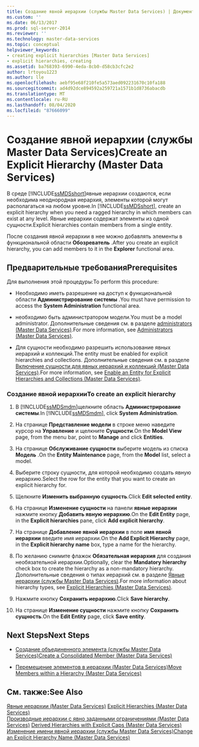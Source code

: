 ```yaml
---
title: Создание явной иерархии (службы Master Data Services) | Документы Майкрософт
ms.custom: ''
ms.date: 06/13/2017
ms.prod: sql-server-2014
ms.reviewer: ''
ms.technology: master-data-services
ms.topic: conceptual
helpviewer_keywords:
- creating explicit hierarchies [Master Data Services]
- explicit hierarchies, creating
ms.assetid: ba768393-6990-4eda-8cb0-d58cb3cfc2e2
author: lrtoyou1223
ms.author: lle
ms.openlocfilehash: aebf95e68f210fe5a573aed092231670c10fa188
ms.sourcegitcommit: ad4d92dce894592a259721a1571b1d8736abacdb
ms.translationtype: MT
ms.contentlocale: ru-RU
ms.lasthandoff: 08/04/2020
ms.locfileid: "87666099"
---
```

# <a name="create-an-explicit-hierarchy-master-data-services"></a><span data-ttu-id="9c1e5-102">Создание явной иерархии (службы Master Data Services)</span><span class="sxs-lookup"><span data-stu-id="9c1e5-102">Create an Explicit Hierarchy (Master Data Services)</span></span>
  <span data-ttu-id="9c1e5-103">В среде [!INCLUDE[ssMDSshort](../includes/ssmdsshort-md.md)]явные иерархии создаются, если необходима неоднородная иерархия, элементы которой могут располагаться на любом уровне.</span><span class="sxs-lookup"><span data-stu-id="9c1e5-103">In [!INCLUDE[ssMDSshort](../includes/ssmdsshort-md.md)], create an explicit hierarchy when you need a ragged hierarchy in which members can exist at any level.</span></span> <span data-ttu-id="9c1e5-104">Явные иерархии содержат элементы из одной сущности.</span><span class="sxs-lookup"><span data-stu-id="9c1e5-104">Explicit hierarchies contain members from a single entity.</span></span>  
  
 <span data-ttu-id="9c1e5-105">После создания явной иерархии в нее можно добавлять элементы в функциональной области **Обозреватель** .</span><span class="sxs-lookup"><span data-stu-id="9c1e5-105">After you create an explicit hierarchy, you can add members to it in the **Explorer** functional area.</span></span>  
  
## <a name="prerequisites"></a><span data-ttu-id="9c1e5-106">Предварительные требования</span><span class="sxs-lookup"><span data-stu-id="9c1e5-106">Prerequisites</span></span>  
 <span data-ttu-id="9c1e5-107">Для выполнения этой процедуры:</span><span class="sxs-lookup"><span data-stu-id="9c1e5-107">To perform this procedure:</span></span>  
  
-   <span data-ttu-id="9c1e5-108">Необходимо иметь разрешение на доступ к функциональной области **Администрирование системы** .</span><span class="sxs-lookup"><span data-stu-id="9c1e5-108">You must have permission to access the **System Administration** functional area.</span></span>  
  
-   <span data-ttu-id="9c1e5-109">необходимо быть администратором модели.</span><span class="sxs-lookup"><span data-stu-id="9c1e5-109">You must be a model administrator.</span></span> <span data-ttu-id="9c1e5-110">Дополнительные сведения см. в разделе [administrators &#40;Master Data Services&#41;](administrators-master-data-services.md).</span><span class="sxs-lookup"><span data-stu-id="9c1e5-110">For more information, see [Administrators &#40;Master Data Services&#41;](administrators-master-data-services.md).</span></span>  
  
-   <span data-ttu-id="9c1e5-111">Для сущности необходимо разрешить использование явных иерархий и коллекций.</span><span class="sxs-lookup"><span data-stu-id="9c1e5-111">The entity must be enabled for explicit hierarchies and collections.</span></span> <span data-ttu-id="9c1e5-112">Дополнительные сведения см. в разделе [Включение сущности для явных иерархий и коллекций &#40;Master Data Services&#41;](../../2014/master-data-services/enable-an-entity-for-explicit-hierarchies-and-collections-master-data-services.md).</span><span class="sxs-lookup"><span data-stu-id="9c1e5-112">For more information, see [Enable an Entity for Explicit Hierarchies and Collections &#40;Master Data Services&#41;](../../2014/master-data-services/enable-an-entity-for-explicit-hierarchies-and-collections-master-data-services.md).</span></span>  
  
### <a name="to-create-an-explicit-hierarchy"></a><span data-ttu-id="9c1e5-113">Создание явной иерархии</span><span class="sxs-lookup"><span data-stu-id="9c1e5-113">To create an explicit hierarchy</span></span>  
  
1.  <span data-ttu-id="9c1e5-114">В [!INCLUDE[ssMDSmdm](../includes/ssmdsmdm-md.md)]щелкните область **Администрирование системы**.</span><span class="sxs-lookup"><span data-stu-id="9c1e5-114">In [!INCLUDE[ssMDSmdm](../includes/ssmdsmdm-md.md)], click **System Administration**.</span></span>  
  
2.  <span data-ttu-id="9c1e5-115">На странице **Представление модели** в строке меню наведите курсор на **Управление** и щелкните **Сущности**.</span><span class="sxs-lookup"><span data-stu-id="9c1e5-115">On the **Model View** page, from the menu bar, point to **Manage** and click **Entities**.</span></span>  
  
3.  <span data-ttu-id="9c1e5-116">На странице **Обслуживание сущности** выберите модель из списка **Модель** .</span><span class="sxs-lookup"><span data-stu-id="9c1e5-116">On the **Entity Maintenance** page, from the **Model** list, select a model.</span></span>  
  
4.  <span data-ttu-id="9c1e5-117">Выберите строку сущности, для которой необходимо создать явную иерархию.</span><span class="sxs-lookup"><span data-stu-id="9c1e5-117">Select the row for the entity that you want to create an explicit hierarchy for.</span></span>  
  
5.  <span data-ttu-id="9c1e5-118">Щелкните **Изменить выбранную сущность**.</span><span class="sxs-lookup"><span data-stu-id="9c1e5-118">Click **Edit selected entity**.</span></span>  
  
6.  <span data-ttu-id="9c1e5-119">На странице **Изменение сущности** на панели **явные иерархии** нажмите кнопку **Добавить явную иерархию**.</span><span class="sxs-lookup"><span data-stu-id="9c1e5-119">On the **Edit Entity** page, in the **Explicit hierarchies** pane, click **Add explicit hierarchy**.</span></span>  
  
7.  <span data-ttu-id="9c1e5-120">На странице **Добавление явной иерархии** в поле **имя явной иерархии** введите имя иерархии.</span><span class="sxs-lookup"><span data-stu-id="9c1e5-120">On the **Add Explicit Hierarchy** page, in the **Explicit hierarchy name** box, type a name for the hierarchy.</span></span>  
  
8.  <span data-ttu-id="9c1e5-121">По желанию снимите флажок **Обязательная иерархия** для создания необязательной иерархии.</span><span class="sxs-lookup"><span data-stu-id="9c1e5-121">Optionally, clear the **Mandatory hierarchy** check box to create the hierarchy as a non-mandatory hierarchy.</span></span> <span data-ttu-id="9c1e5-122">Дополнительные сведения о типах иерархий см. в разделе [Явные иерархии (службы Master Data Services)](../../2014/master-data-services/explicit-hierarchies-master-data-services.md).</span><span class="sxs-lookup"><span data-stu-id="9c1e5-122">For more information about hierarchy types, see [Explicit Hierarchies &#40;Master Data Services&#41;](../../2014/master-data-services/explicit-hierarchies-master-data-services.md).</span></span>  
  
9. <span data-ttu-id="9c1e5-123">Нажмите кнопку **Сохранить иерархию**.</span><span class="sxs-lookup"><span data-stu-id="9c1e5-123">Click **Save hierarchy**.</span></span>  
  
10. <span data-ttu-id="9c1e5-124">На странице **Изменение сущности** нажмите кнопку **Сохранить сущность**.</span><span class="sxs-lookup"><span data-stu-id="9c1e5-124">On the **Edit Entity** page, click **Save entity**.</span></span>  
  
## <a name="next-steps"></a><span data-ttu-id="9c1e5-125">Next Steps</span><span class="sxs-lookup"><span data-stu-id="9c1e5-125">Next Steps</span></span>  
  
-   [<span data-ttu-id="9c1e5-126">Создание объединенного элемента (службы Master Data Services)</span><span class="sxs-lookup"><span data-stu-id="9c1e5-126">Create a Consolidated Member &#40;Master Data Services&#41;</span></span>](../../2014/master-data-services/create-a-consolidated-member-master-data-services.md)  
  
-   [<span data-ttu-id="9c1e5-127">Перемещение элементов в иерархии &#40;Master Data Services&#41;</span><span class="sxs-lookup"><span data-stu-id="9c1e5-127">Move Members within a Hierarchy &#40;Master Data Services&#41;</span></span>](../../2014/master-data-services/move-members-within-a-hierarchy-master-data-services.md)  
  
## <a name="see-also"></a><span data-ttu-id="9c1e5-128">См. также:</span><span class="sxs-lookup"><span data-stu-id="9c1e5-128">See Also</span></span>  
 <span data-ttu-id="9c1e5-129">[Явные иерархии &#40;Master Data Services&#41;](../../2014/master-data-services/explicit-hierarchies-master-data-services.md) </span><span class="sxs-lookup"><span data-stu-id="9c1e5-129">[Explicit Hierarchies &#40;Master Data Services&#41;](../../2014/master-data-services/explicit-hierarchies-master-data-services.md) </span></span>  
 <span data-ttu-id="9c1e5-130">[Производные иерархии с явно заданными ограничениями &#40;Master Data Services&#41;](../../2014/master-data-services/derived-hierarchies-with-explicit-caps-master-data-services.md) </span><span class="sxs-lookup"><span data-stu-id="9c1e5-130">[Derived Hierarchies with Explicit Caps &#40;Master Data Services&#41;](../../2014/master-data-services/derived-hierarchies-with-explicit-caps-master-data-services.md) </span></span>  
 [<span data-ttu-id="9c1e5-131">Изменение имени явной иерархии (службы Master Data Services)</span><span class="sxs-lookup"><span data-stu-id="9c1e5-131">Change an Explicit Hierarchy Name &#40;Master Data Services&#41;</span></span>](../../2014/master-data-services/change-an-explicit-hierarchy-name-master-data-services.md)  
  
  
